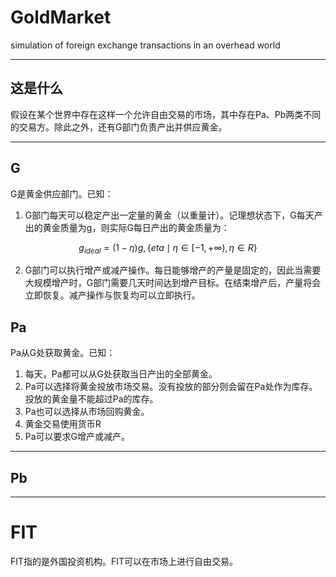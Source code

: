 # GoldMarket

simulation of foreign exchange transactions in an overhead world

---

## 这是什么

假设在某个世界中存在这样一个允许自由交易的市场，其中存在Pa、Pb两类不同的交易方。除此之外，还有G部门负责产出并供应黄金。

---

## G

G是黄金供应部门。已知：

1. G部门每天可以稳定产出一定量的黄金（以重量计）。记理想状态下，G每天产出的黄金质量为g，则实际G每日产出的黄金质量为：

$$
g_{ideal} = (1-\eta)g, \{eta\mid\eta\in[-1,+\infty),\eta\in R\}
$$

2. G部门可以执行增产或减产操作。每日能够增产的产量是固定的，因此当需要大规模增产时，G部门需要几天时间达到增产目标。在结束增产后，产量将会立即恢复。减产操作与恢复均可以立即执行。

## Pa

Pa从G处获取黄金。已知：

1. 每天，Pa都可以从G处获取当日产出的全部黄金。
2. Pa可以选择将黄金投放市场交易。没有投放的部分则会留在Pa处作为库存。投放的黄金量不能超过Pa的库存。
3. Pa也可以选择从市场回购黄金。
4. 黄金交易使用货币R
5. Pa可以要求G增产或减产。

---

## Pb

---

# FIT

FIT指的是外国投资机构。FIT可以在市场上进行自由交易。
